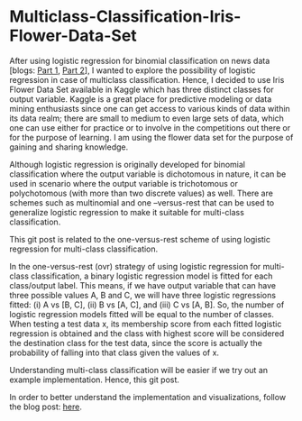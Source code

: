 # Multiclass-Classification-Iris-Flower-Data-Set

After using logistic regression for binomial classification on news data [blogs: <a href="https://ruby-shrestha.000webhostapp.com/news-data-sentiment-analysis/" target="_blank">Part 1</a>, <a href="https://ruby-shrestha.000webhostapp.com/improving-the-good-bad-news-classifier/" target="_blank">Part 2</a>], I wanted to explore the possibility of logistic regression in case of multiclass classification. Hence, I decided to use Iris Flower Data Set available in Kaggle which has three distinct classes for output variable. Kaggle is a great place for predictive modeling or data mining enthusiasts since one can get access to various kinds of data within its data realm; there are small to medium to even large sets of data, which one can use either for practice or to involve in the competitions out there or for the purpose of learning. I am using the flower data set for the purpose of gaining and sharing knowledge.

Although logistic regression is originally developed for binomial classification where the output variable is dichotomous in nature, it can be used in scenario where the output variable is trichotomous or polychotomous (with more than two discrete values) as well. There are schemes such as multinomial and one –versus-rest that can be used to generalize logistic regression to make it suitable for multi-class classification.

This git post is related to the one-versus-rest scheme of using logistic regression for multi-class classification. 

In the one-versus-rest (ovr) strategy of using logistic regression for multi-class classification, a binary logistic regression model is fitted for each class/output label. This means, if we have output variable that can have three possible values A, B and C, we will have three logistic regressions fitted: (i) A vs [B, C], (ii) B vs [A, C], and (iii) C vs [A, B]. So, the number of logistic regression models fitted will be equal to the number of classes. When testing a test data x, its membership score from each fitted logistic regression is obtained and the class with highest score will be considered the destination class for the test data, since the score is actually the probability of falling into that class given the values of x.

Understanding multi-class classification will be easier if we try out an example implementation. Hence, this git post.

In order to better understand the implementation and visualizations, follow the blog post: <a href='https://ruby-shrestha.000webhostapp.com/logistic-regression-for-multiclass-classification/' target='_blank'>here</a>.
